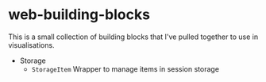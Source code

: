 # web-building-blocks

This is a small collection of building blocks that I've pulled together
to use in visualisations.

* Storage
    * `StorageItem` Wrapper to manage items in session storage
